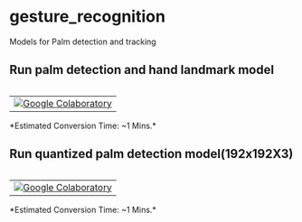 # gesture_recognition
Models for Palm detection and tracking
## Run  palm detection and hand landmark model
<table class="tfo-notebook-buttons" align="left">
  <td>
    <a target="_blank" href="https://colab.research.google.com/github/usefulsensors/gesture_recognition/blob/main/hand_model.ipynb"><img src="https://www.tensorflow.org/images/colab_logo_32px.png" />Google Colaboratory</a>
  </td>
</table>
*Estimated Conversion Time: ~1 Mins.*


## Run quantized palm detection model(192x192X3)
<table class="tfo-notebook-buttons" align="left">
  <td>
    <a target="_blank" href="https://colab.research.google.com/github/usefulsensors/gesture_recognition/blob/main/Palm_Detection_int8_model_and_Tracking.ipynb"><img src="https://www.tensorflow.org/images/colab_logo_32px.png" />Google Colaboratory</a>
  </td>
</table>
*Estimated Conversion Time: ~1 Mins.*


